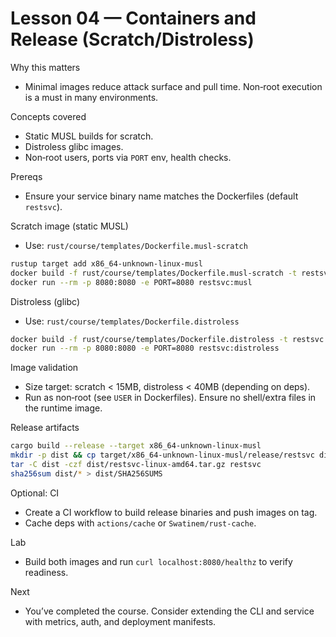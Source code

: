 # Lesson 04 — Containers and Release (Scratch/Distroless)

Why this matters
- Minimal images reduce attack surface and pull time. Non‑root execution is a must in many environments.

Concepts covered
- Static MUSL builds for scratch.
- Distroless glibc images.
- Non‑root users, ports via `PORT` env, health checks.

Prereqs
- Ensure your service binary name matches the Dockerfiles (default `restsvc`).

Scratch image (static MUSL)
- Use: `rust/course/templates/Dockerfile.musl-scratch`
```bash
rustup target add x86_64-unknown-linux-musl
docker build -f rust/course/templates/Dockerfile.musl-scratch -t restsvc:musl .
docker run --rm -p 8080:8080 -e PORT=8080 restsvc:musl
```

Distroless (glibc)
- Use: `rust/course/templates/Dockerfile.distroless`
```bash
docker build -f rust/course/templates/Dockerfile.distroless -t restsvc:distroless .
docker run --rm -p 8080:8080 -e PORT=8080 restsvc:distroless
```

Image validation
- Size target: scratch < 15MB, distroless < 40MB (depending on deps).
- Run as non‑root (see `USER` in Dockerfiles). Ensure no shell/extra files in the runtime image.

Release artifacts
```bash
cargo build --release --target x86_64-unknown-linux-musl
mkdir -p dist && cp target/x86_64-unknown-linux-musl/release/restsvc dist/
tar -C dist -czf dist/restsvc-linux-amd64.tar.gz restsvc
sha256sum dist/* > dist/SHA256SUMS
```

Optional: CI
- Create a CI workflow to build release binaries and push images on tag.
- Cache deps with `actions/cache` or `Swatinem/rust-cache`.

Lab
- Build both images and run `curl localhost:8080/healthz` to verify readiness.

Next
- You’ve completed the course. Consider extending the CLI and service with metrics, auth, and deployment manifests.

